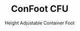 ---
title: "ConFoot CFU"
subtitle: "Height Adjustable Container Foot"
mainImage: "/images/products/confoot-leg-cfu-main.jpg"
gallery:
  - "/images/products/confoot-leg-cfu-1.jpg"
  - "/images/products/confoot-leg-cfu-2.jpg"
  - "/images/products/confoot-leg-cfu-3.jpg"
shortDescription: "ConFoot CFU is a height adjustable container foot that allows you to adjust container height from ground level to 1.5 meter, with no additional equipment needed for container handling."
technicalDescription: "The ConFoot CFU is engineered with high-grade steel and features our patented locking mechanism for secure attachment to container corner castings. It allows flexible use of containers in different environments and for various purposes."
videoID: "HDhFIRA-oZU"
specifications:
  - name: "Weight"
    value: "46 kg when assembled (individual piece weight under 25 kg)"
  - name: "Load capacity"
    value: "20 tons"
  - name: "Adjustment range"
    value: "0–1,500 mm"
  - name: "Material"
    value: "High-grade steel"
price: "6.300 EUR"
priceVAT: "7.623 EUR"
pricingNotes: "Volume discounts available. Contact us for custom quotes."
buyLink: "/contact"
howToUse: |
  1. Position the CFU under the container corner
  2. Engage the locking mechanism
  3. Adjust the height as needed (from ground level to over a meter)
  4. Verify secure attachment
  5. Repeat for all required corners
benefits:
  - title: "No Additional Equipment Needed"
    description: "Complete container handling with only CFU container legs, eliminating the need for heavy machinery"
  - title: "Height Adjustment"
    description: "Easily adjust container height from ground level to over a meter (0-1,500 mm)"
  - title: "Manageable Weight"
    description: "Consists of several parts with individual piece weight under 25 kg, making it easier to handle"
  - title: "Versatile Applications"
    description: "Suitable for various industries including transport companies, defense forces, production facilities, retail chains, ports, and humanitarian aid"
  - title: "Flexible Usage"
    description: "Allows flexible use of containers in different environments and for various purposes"
  - title: "Enhanced Workflow"
    description: "Streamlines container handling processes, improving operational efficiency"
articleContent: |
  ## What is ConFoot CFU?

  ConFoot CFU is a height-adjustable container foot solution designed to provide maximum versatility and flexibility in container handling. This innovative system allows you to adjust container height from ground level to over a meter (0-1,500 mm), with no additional equipment needed for container handling. The CFU model stands out for its ability to work with standard shipping containers in various environments and for different purposes, making it an ideal choice for businesses across multiple industries.

  ## How It Works

  The ConFoot CFU attaches directly to container corner castings, providing a stable base for loading, unloading, and temporary storage. Its adjustable design ensures flexibility in positioning containers at the optimal height for your specific needs. The system consists of several parts with individual piece weight under 25 kg, making it manageable for operators to handle, while the total leg weight when assembled is 46 kg. The straightforward attachment mechanism allows for quick deployment and removal, significantly reducing the time and resources needed for container handling operations.

  ## Applications of ConFoot CFU

  ### Transport Companies
  ConFoot CFU excels in transport operations where height adjustment and flexibility are required. Transport companies can use CFU legs to easily load, unload, and position containers without the need for additional heavy machinery, streamlining operations and reducing equipment costs.

  ### Defense Forces
  For defense forces, the CFU provides a portable and versatile solution for rapidly deploying container-based facilities in various terrains and environments. The height adjustment capability allows for optimal positioning even on uneven ground.

  ### Production Facilities
  Manufacturing facilities benefit from the CFU's ability to create flexible production layouts with adjustable container heights. By enabling containers to be positioned precisely where needed and at the right height, the system facilitates efficient production workflows and inventory management.

  ### Retail Chains
  Retail operations can utilize CFU legs for temporary or seasonal storage solutions, with the ability to adjust container heights to match loading docks or other infrastructure requirements.

  ### Ports
  In port environments, the CFU provides flexibility for container handling and temporary storage, allowing for efficient use of space and resources without relying solely on heavy lifting equipment.

  ### Humanitarian Aid
  For humanitarian aid operations, the CFU offers a practical solution for rapidly deploying container-based facilities in challenging environments, with the ability to adjust heights to accommodate various terrains and operational needs.

  ## Advantages of ConFoot CFU

  ### No Additional Equipment Required
  The CFU eliminates the need for cranes, forklifts, or other heavy machinery for container handling, reducing operational costs and dependencies on specialized equipment.

  ### Height Adjustment Capability
  With an adjustment range of 0-1,500 mm, the CFU provides unparalleled flexibility in positioning containers at the optimal height for various applications and environments.

  ### Manageable Weight
  Despite its robust construction and 20-ton load capacity, the CFU is designed with operator handling in mind. Individual components weigh less than 25 kg, making assembly and positioning manageable for operators.

  ### Versatile Applications
  The CFU's design makes it suitable for a wide range of industries and applications, from logistics and manufacturing to defense and humanitarian aid.

  ### Operational Flexibility
  By enabling containers to be used in different environments and for various purposes, the CFU expands the utility of standard shipping containers beyond traditional transport and storage roles.

  ## Technical Specifications

  - **Load Capacity:** 20 tons
  - **Total Weight:** 46 kg when assembled
  - **Component Weight:** Individual pieces under 25 kg
  - **Adjustment Range:** 0–1,500 mm
  - **Material:** High-grade steel with durable finish
  - **Compatibility:** Standard shipping container corner castings

  The ConFoot CFU represents a significant advancement in container handling technology, offering a solution that combines height adjustability, versatility, and operational simplicity in a single product.
---